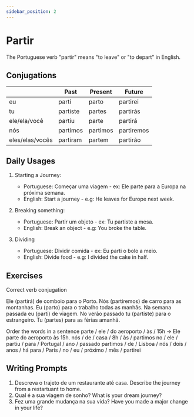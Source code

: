 ```yaml
---
sidebar_position: 2
---
```


# Partir

The Portuguese verb "partir" means "to leave" or "to depart" in English.

## Conjugations

|                 | Past     | Present  | Future     |
| --------------- | -------- | -------- | ---------- |
| eu              | parti    | parto    | partirei   |
| tu              | partiste | partes   | partirás   |
| ele/ela/você    | partiu   | parte    | partirá    |
| nós             | partimos | partimos | partiremos |
| eles/elas/vocês | partiram | partem   | partirão   |

## Daily Usages

1. Starting a Journey:

   - Portuguese: Começar uma viagem - ex: Ele parte para a Europa na próxima semana.
   - English: Start a journey - e.g: He leaves for Europe next week.

2. Breaking something:

   - Portuguese: Partir um objeto - ex: Tu partiste a mesa.
   - English: Break an object - e.g: You broke the table.

3. Dividing

   - Portuguese: Dividir comida - ex: Eu parti o bolo a meio.
   - English: Divide food - e.g: I divided the cake in half.

## Exercises

Correct verb conjugation

Ele (partirá) de comboio para o Porto.
Nós (partiremos) de carro para as montanhas.
Eu (parto) para o trabalho todas as manhãs.
Na semana passada eu (parti) de viagem.
No verão passado tu (partiste) para o estrangeiro.
Tu (partes) para as férias amanhã.

Order the words in a sentence
parte / ele / do aeroporto / às / 15h -> Ele parte do aeroporto às 15h.
nós / de / casa / 8h / às / partimos
no / ele / partiu / para / Portugal / ano / passado
partimos / de / Lisboa / nós / dois / anos / há
para / Paris / no / eu / próximo / mês / partirei

## Writing Prompts

1. Descreva o trajeto de um restaurante até casa. Describe the journey from a restartuant to home.
2. Qual é a sua viagem de sonho? What is your dream journey?
3. Fez uma grande mudança na sua vida? Have you made a major change in your life?
